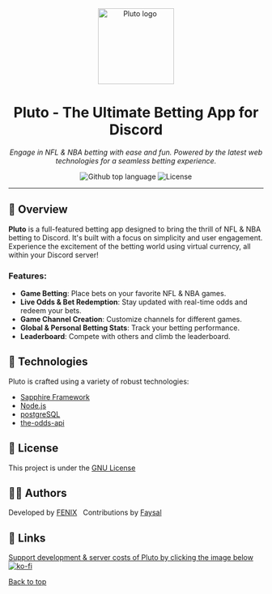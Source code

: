 <div align="center">

<img src="https://i.imgur.com/CupFfgB.png" width="150" height="150" alt="Pluto logo"/>

# Pluto - The Ultimate Betting App for Discord

_Engage in NFL & NBA betting with ease and fun. Powered by the latest web technologies for a seamless betting experience._

  <img alt="Github top language" src="https://img.shields.io/github/languages/top/fearandesire/Pluto-Betting-Bot?color=green&labelColor=%23000000">
  <img alt="License" src="https://img.shields.io/github/license/fearandesire/Pluto-Betting-Bot?labelColor=%23000000">

</div>

---

## 🎯 Overview

**Pluto** is a full-featured betting app designed to bring the thrill of NFL & NBA betting to Discord. It's built with a focus on simplicity and user engagement. Experience the excitement of the betting world using virtual currency, all within your Discord server!

### Features:
- **Game Betting**: Place bets on your favorite NFL & NBA games.
- **Live Odds & Bet Redemption**: Stay updated with real-time odds and redeem your bets.
- **Game Channel Creation**: Customize channels for different games.
- **Global & Personal Betting Stats**: Track your betting performance.
- **Leaderboard**: Compete with others and climb the leaderboard.

## 🚀 Technologies

Pluto is crafted using a variety of robust technologies:

- [Sapphire Framework](https://github.com/sapphiredev/framework)
- [Node.js](https://nodejs.org/en/)
- [postgreSQL](https://www.postgresql.org)
- [the-odds-api](the-odds-api.com/)

## 📝 License

This project is under the [GNU License](LICENSE)

## 🧑‍🔬 Authors

Developed by [FENIX](https://github.com/fearandesire)
&#xa0;
Contributions by [Faysal](https://github.com/Faysal19999)

## 🔗 Links

[Support development & server costs of Pluto by clicking the image below](https://ko-fi.com/U7U3CYOB7)
[![ko-fi](https://ko-fi.com/img/githubbutton_sm.svg)](https://ko-fi.com/U7U3CYOB7)


<a href="#top">Back to top</a>

</div>
